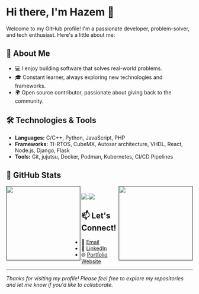 # Hi there, I'm Hazem 👋

Welcome to my GitHub profile! I'm a passionate developer, problem-solver, and tech enthusiast. Here's a little about me:

## 🚀 About Me
- 💻 I enjoy building software that solves real-world problems.
- 🎓 Constant learner, always exploring new technologies and frameworks.
- 🌍 Open source contributor, passionate about giving back to the community.

## 🛠️ Technologies & Tools
- **Languages:** C/C++, Python, JavaScript, PHP 
- **Frameworks:** TI-RTOS, CubeMX, Autosar architecture, VHDL, React, Node.js, Django, Flask
- **Tools:** Git, jujutsu, Docker, Podman, Kubernetes, CI/CD Pipelines

## 🌟 GitHub Stats

<a href="">
  <img height=200 align="left" src="https://github-readme-stats.vercel.app/api?username=hazem3443&rank_icon=github&show=reviews,discussions_started,discussions_answered,prs_merged,prs_merged_percentage&theme=radical" />
</a>
<a href="">
  <img height=200 align="right" src="https://github-readme-stats.vercel.app/api/top-langs?username=hazem3443&layout=compact&langs_count=30&card_width=320&theme=radical" />
</a>
</br>
<a href="">
  <img align="center" src="https://github-readme-stats.vercel.app/api/pin/?username=hazem3443&repo=OTA&theme=radical" />
</a>
<a href="">
  <img align="center" src="https://github-readme-stats.vercel.app/api/pin/?username=hazem3443&repo=Mem_mgnt_interface&theme=radical" />
</a>

## 📫 Let's Connect!
- 📧 [Email](mailto:hazemkhaled3443@gmail.com)
- 💼 [LinkedIn](https://linkedin.com/in/hazemkhaled3443/) 
- 🌐 [Portfolio Website](https://hazem3443.github.io/Basics-Wrapup/)

---

*Thanks for visiting my profile! Please feel free to explore my repositories and let me know if you'd like to collaborate.*
